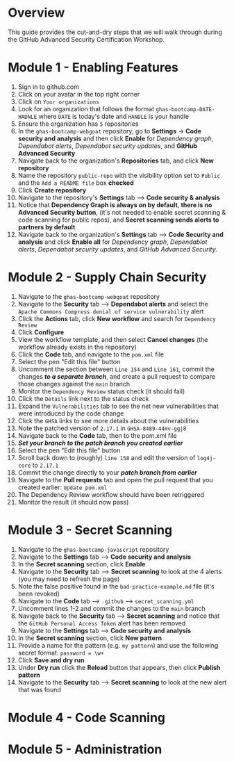 # Overview
This guide provides the cut-and-dry steps that we will walk through during the GitHub Advanced Security Certification Workshop.

# Module 1 - Enabling Features
1. Sign in to github.com
2. Click on your avatar in the top right corner
3. Click on `Your organizations`
4. Look for an organization that follows the format `ghas-bootcamp-DATE-HADNLE` where `DATE` is today's date and `HANDLE` is your handle
5. Ensure the organization has `5` repositories
6. In the `ghas-bootcamp-webgoat` repository, go to **Settings** -> **Code security and analysis** and then click **Enable** for _Dependency graph_, _Dependabot alerts_, _Dependabot security updates_, and **GitHub Advanced Security**
7. Navigate back to the organization's **Repositories** tab, and click **New repository**
8. Name the repository `public-repo` with the visibility option set to `Public` and the `Add a README file` box **checked**
9. Click **Create repository**
10. Navigate to the repository's **Settings** tab --> **Code security & analysis**
11. Notice that **Dependency Graph is always on by default**, **there is no Advanced Security button**, (it's not needed to enable secret scanning & code scanning for public repos), and **Secret scanning sends alerts to partners by default**
12. Navigate back to the organization's **Settings** tab --> **Code Security and analysis** and click **Enable all** for _Dependency graph_, _Dependablot alerts_, _Dependabot security updates_, and _GitHub Advanced Security_.

# Module 2 - Supply Chain Security
1. Navigate to the `ghas-bootcamp-webgoat` repository
2. Navigate to the **Security** tab --> **Dependabot alerts** and select the `Apache Commons Compress denial of service vulnerability` alert
3. Click the **Actions** tab, click **New workflow** and search for `Dependency Review`
4. Click **Configure**
5. View the workflow template, and then select **Cancel changes** (the workflow already exists in the repository)
6. Click the **Code** tab, and navigate to the `pom.xml` file
7. Select the pen "Edit this file" button
8. Uncomment the section between `Line 154` and `Line 161`, commit the changes **_to a separate branch_**, and create a pull request to compare those changes against the `main` branch
9. Monitor the `Dependency Review` status check (it should fail)
10. Click the `Details` link next to the status check
11. Expand the `Vulnerabilities` tab to see the net new vulnerabilities that were introduced by the code change
12. Click the `GHSA` links to see more details about the vulnerabilities
13. Note the patched version of `2.17.1` in `GHSA-8489-44mv-ggj8`
14. Navigate back to the **Code** tab, then to the pom.xml file
15. _**Set your branch to the patch branch you created earlier**_
16. Select the pen "Edit this file" button
17. Scroll back down to (roughly) `line 158` and edit the version of `log4j-core` to `2.17.1`
18. Commit the change directly to your **_patch branch from earlier_**
19. Navigate to the **Pull requests** tab and open the pull request that you created earlier: `Update pom.xml`
20. The Dependency Review workflow should have been retriggered
21. Monitor the result (it should now pass)

# Module 3 - Secret Scanning
1. Navigate to the `ghas-bootcamp-javascript` repository
2. Navigate to the **Settings** tab --> **Code security and analysis**
3. In the **Secret scanning** section, click **Enable**
4. Navigate to the **Security** tab --> **Secret scanning** to look at the 4 alerts (you may need to refresh the page)
5. Note the false positive found in the `bad-practice-example.md` file (it's been revoked)
6. Navigate to the **Code** tab --> `.github` --> `secret_scanning.yml`
7. Uncomment lines 1-2 and commit the changes to the `main` branch
8. Navigate back to the **Security** tab --> **Secret scanning** and notice that the `GitHub Personal Access Token` alert has been removed
9. Navigate to the **Settings** tab --> **Code security and analysis**
10. In the **Secret scanning** section, click **New pattern**
11. Provide a name for the pattern (e.g. `my pattern`) and use the following secret format: `password = \w+`
12. Click **Save and dry run**
13. Under **Dry run** click the **Reload** button that appears, then click **Publish pattern**
14. Navigate to the **Security** tab --> **Secret scanning** to look at the new alert that was found

# Module 4 - Code Scanning

# Module 5 - Administration
